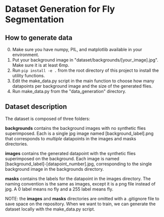 # Dataset Generation for Fly Segmentation

## How to generate data

0. Make sure you have numpy, PIL, and matplotlib available in your environment.
1. Put your background image in "dataset/backgrounds/\[your_image\].jpg". Make sure it is at least 6mp.
2. Run `pip install -e .` from the root directory of this project to install the utility functions.
3. Edit the make_data.py script in the main function to choose how many datapoints per background image and the size of the generated flies.
4. Run make_data.py from the "data_generation" directory.

## Dataset description

The dataset is composed of three folders:

**backgrounds** contains the background images with no synthetic flies superimposed. Each is a single jpg image named \[background_label\].png that corresponds to *multiple* datapoints in the images and masks directories. 

**images** contains the generated datapoint with the synthetic flies superimposed on the background. Each image is named \[background_label\]-\[datapoint_number\].jpg, corresponding to the single background image in the backgrounds directory.

**masks** contains the labels for the datapoint in the images directory. The naming convention is the same as images, except it is a png file instead of jpg. A 0 label means no fly and a 255 label means fly.

NOTE: the **images** and **masks** directories are omitted with a .gitignore file to save space on the repository. When we want to train, we can generate the dataset locally with the make_data.py script.
